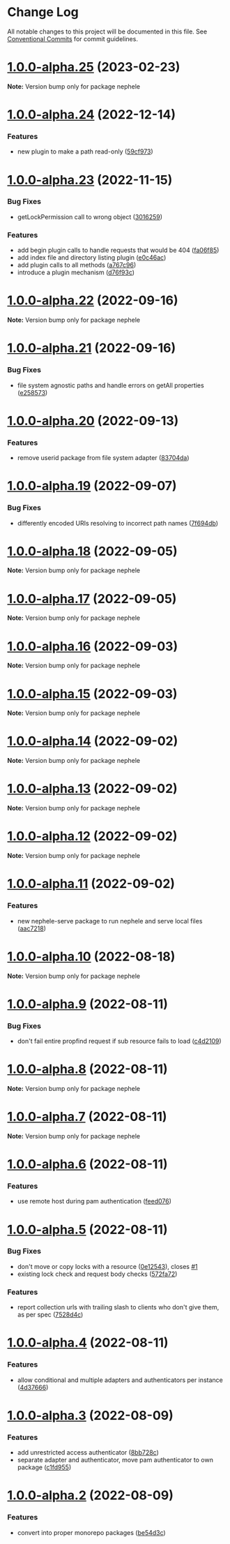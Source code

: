 # Change Log

All notable changes to this project will be documented in this file.
See [Conventional Commits](https://conventionalcommits.org) for commit guidelines.

# [1.0.0-alpha.25](https://github.com/sciactive/nephele/compare/v1.0.0-alpha.24...v1.0.0-alpha.25) (2023-02-23)

**Note:** Version bump only for package nephele





# [1.0.0-alpha.24](https://github.com/sciactive/nephele/compare/v1.0.0-alpha.23...v1.0.0-alpha.24) (2022-12-14)


### Features

* new plugin to make a path read-only ([59cf973](https://github.com/sciactive/nephele/commit/59cf973da2633b41f7aa0938965c3c71495d85b9))





# [1.0.0-alpha.23](https://github.com/sciactive/nephele/compare/v1.0.0-alpha.22...v1.0.0-alpha.23) (2022-11-15)


### Bug Fixes

* getLockPermission call to wrong object ([3016259](https://github.com/sciactive/nephele/commit/30162599114804ce084d3955e2bd84da2b8df14e))


### Features

* add begin plugin calls to handle requests that would be 404 ([fa06f85](https://github.com/sciactive/nephele/commit/fa06f852bce5cc01f387feb1023e8b72d143bb36))
* add index file and directory listing plugin ([e0c46ac](https://github.com/sciactive/nephele/commit/e0c46ac8d66cc242ff6b2d801e3fe4c967712f50))
* add plugin calls to all methods ([a767c96](https://github.com/sciactive/nephele/commit/a767c96322b34020055cfcc2c15321afd2475571))
* introduce a plugin mechanism ([d76f93c](https://github.com/sciactive/nephele/commit/d76f93c556dd8a2ec47828ec77ddea36f2c31238))





# [1.0.0-alpha.22](https://github.com/sciactive/nephele/compare/v1.0.0-alpha.21...v1.0.0-alpha.22) (2022-09-16)

**Note:** Version bump only for package nephele





# [1.0.0-alpha.21](https://github.com/sciactive/nephele/compare/v1.0.0-alpha.20...v1.0.0-alpha.21) (2022-09-16)


### Bug Fixes

* file system agnostic paths and handle errors on getAll properties ([e258573](https://github.com/sciactive/nephele/commit/e2585730ad473923d0eeb136b4e6cb10b382f987))





# [1.0.0-alpha.20](https://github.com/sciactive/nephele/compare/v1.0.0-alpha.19...v1.0.0-alpha.20) (2022-09-13)


### Features

* remove userid package from file system adapter ([83704da](https://github.com/sciactive/nephele/commit/83704daae1b913625e92a82f3a5c3ef20c490d9a))





# [1.0.0-alpha.19](https://github.com/sciactive/nephele/compare/v1.0.0-alpha.18...v1.0.0-alpha.19) (2022-09-07)


### Bug Fixes

* differently encoded URIs resolving to incorrect path names ([7f694db](https://github.com/sciactive/nephele/commit/7f694db35184aad14df91c1041534b8e7e14ee23))





# [1.0.0-alpha.18](https://github.com/sciactive/nephele/compare/v1.0.0-alpha.17...v1.0.0-alpha.18) (2022-09-05)

**Note:** Version bump only for package nephele





# [1.0.0-alpha.17](https://github.com/sciactive/nephele/compare/v1.0.0-alpha.16...v1.0.0-alpha.17) (2022-09-05)

**Note:** Version bump only for package nephele





# [1.0.0-alpha.16](https://github.com/sciactive/nephele/compare/v1.0.0-alpha.15...v1.0.0-alpha.16) (2022-09-03)

**Note:** Version bump only for package nephele





# [1.0.0-alpha.15](https://github.com/sciactive/nephele/compare/v1.0.0-alpha.14...v1.0.0-alpha.15) (2022-09-03)

**Note:** Version bump only for package nephele





# [1.0.0-alpha.14](https://github.com/sciactive/nephele/compare/v1.0.0-alpha.13...v1.0.0-alpha.14) (2022-09-02)

**Note:** Version bump only for package nephele





# [1.0.0-alpha.13](https://github.com/sciactive/nephele/compare/v1.0.0-alpha.12...v1.0.0-alpha.13) (2022-09-02)

**Note:** Version bump only for package nephele





# [1.0.0-alpha.12](https://github.com/sciactive/nephele/compare/v1.0.0-alpha.11...v1.0.0-alpha.12) (2022-09-02)

**Note:** Version bump only for package nephele





# [1.0.0-alpha.11](https://github.com/sciactive/nephele/compare/v1.0.0-alpha.10...v1.0.0-alpha.11) (2022-09-02)


### Features

* new nephele-serve package to run nephele and serve local files ([aac7218](https://github.com/sciactive/nephele/commit/aac721836b536c2dbaee911cb92f066e57d8fc6a))





# [1.0.0-alpha.10](https://github.com/sciactive/nephele/compare/v1.0.0-alpha.9...v1.0.0-alpha.10) (2022-08-18)

**Note:** Version bump only for package nephele





# [1.0.0-alpha.9](https://github.com/sciactive/nephele/compare/v1.0.0-alpha.8...v1.0.0-alpha.9) (2022-08-11)


### Bug Fixes

* don't fail entire propfind request if sub resource fails to load ([c4d2109](https://github.com/sciactive/nephele/commit/c4d2109a168a5ba8105c01010719b549a1ab2cf8))





# [1.0.0-alpha.8](https://github.com/sciactive/nephele/compare/v1.0.0-alpha.7...v1.0.0-alpha.8) (2022-08-11)

**Note:** Version bump only for package nephele





# [1.0.0-alpha.7](https://github.com/sciactive/nephele/compare/v1.0.0-alpha.6...v1.0.0-alpha.7) (2022-08-11)

**Note:** Version bump only for package nephele





# [1.0.0-alpha.6](https://github.com/sciactive/nephele/compare/v1.0.0-alpha.5...v1.0.0-alpha.6) (2022-08-11)


### Features

* use remote host during pam authentication ([feed076](https://github.com/sciactive/nephele/commit/feed07681be143c552280b8c15a6826e54661074))





# [1.0.0-alpha.5](https://github.com/sciactive/nephele/compare/v1.0.0-alpha.4...v1.0.0-alpha.5) (2022-08-11)


### Bug Fixes

* don't move or copy locks with a resource ([0e12543](https://github.com/sciactive/nephele/commit/0e125438ca0571beba54950217938d00a2e7af1a)), closes [#1](https://github.com/sciactive/nephele/issues/1)
* existing lock check and request body checks ([572fa72](https://github.com/sciactive/nephele/commit/572fa7271a64da79b510b04b8fe2c0e179b4de27))


### Features

* report collection urls with trailing slash to clients who don't give them, as per spec ([7528d4c](https://github.com/sciactive/nephele/commit/7528d4c06c2abec5aa00cd9bb3dba4478eb4ba98))





# [1.0.0-alpha.4](https://github.com/sciactive/nephele/compare/v1.0.0-alpha.3...v1.0.0-alpha.4) (2022-08-11)


### Features

* allow conditional and multiple adapters and authenticators per instance ([4d37666](https://github.com/sciactive/nephele/commit/4d37666b151f853d2671547b78a87b6cd3564556))





# [1.0.0-alpha.3](https://github.com/sciactive/nephele/compare/v1.0.0-alpha.2...v1.0.0-alpha.3) (2022-08-09)


### Features

* add unrestricted access authenticator ([8bb728c](https://github.com/sciactive/nephele/commit/8bb728c9d79cd163f5ee46ae254ea8c795c93b1a))
* separate adapter and authenticator, move pam authenticator to own package ([c1fd955](https://github.com/sciactive/nephele/commit/c1fd9556db6eefb3460fcbfc59308c8950986c53))





# [1.0.0-alpha.2](https://github.com/sciactive/nephele/compare/v1.0.0-alpha.1...v1.0.0-alpha.2) (2022-08-09)


### Features

* convert into proper monorepo packages ([be54d3c](https://github.com/sciactive/nephele/commit/be54d3cd3c06c0691f46593bbcac24203a9cebe3))
